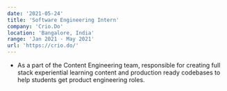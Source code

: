 ```yaml
---
date: '2021-05-24'
title: 'Software Engineering Intern'
company: 'Crio.Do'
location: 'Bangalore, India'
range: 'Jan 2021 - May 2021'
url: 'https://crio.do/'
---
```


- As a part of the Content Engineering team, responsible for creating full stack experiential learning content and production ready codebases to help students get product engineering roles.
